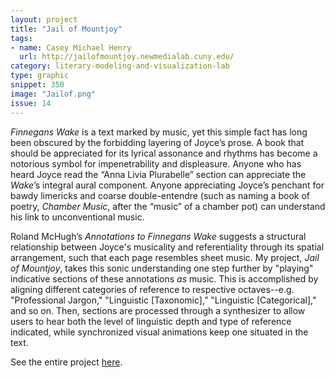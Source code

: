 ```yaml
---
layout: project
title: "Jail of Mountjoy"
tags:
- name: Casey Michael Henry
  url: http://jailofmountjoy.newmedialab.cuny.edu/
category: literary-modeling-and-visualization-lab
type: graphic
snippet: 350
image: "Jailof.png"
issue: 14
---
```


<i>Finnegans Wake</i> is a text marked by music, yet this simple fact has long been obscured by the forbidding layering of Joyce’s 
prose. A book that should be appreciated for its lyrical assonance and rhythms has become a notorious symbol for impenetrability 
and displeasure. Anyone who has heard Joyce read the “Anna Livia Plurabelle” section can appreciate the <i>Wake</i>’s 
integral aural component. Anyone appreciating Joyce’s penchant for bawdy limericks and coarse double-entendre 
(such as naming a book of poetry, <i>Chamber Music</i>, after the “music” of a chamber pot) can understand his link to unconventional music.

Roland McHugh’s <i>Annotations to Finnegans Wake</i> suggests a structural relationship between Joyce's musicality and referentiality through its spatial arrangement, such that each page resembles sheet music. My project, <i>Jail of Mountjoy</i>, takes this sonic understanding one step further by "playing" indicative sections of these annotations <i>as</i> music. This is accomplished by aligning different categories of reference to respective octaves--e.g. "Professional Jargon," "Linguistic [Taxonomic],” "Linguistic [Categorical]," and so on. Then, sections are processed through a synthesizer to allow users to hear both the level of linguistic depth and type of reference indicated, while synchronized visual animations keep one situated in the text.

See the entire project <a href="http://jailofmountjoy.newmedialab.cuny.edu/">here</a>.
